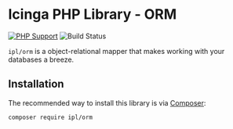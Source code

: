 # Icinga PHP Library - ORM

[![PHP Support](https://img.shields.io/badge/php-%3E%3D%205.6-777BB4?logo=PHP)](https://php.net/)
![Build Status](https://github.com/Icinga/ipl-orm/workflows/PHP%20Tests/badge.svg?branch=master)

`ipl/orm` is a object-relational mapper that makes working with your databases a breeze.

## Installation

The recommended way to install this library is via [Composer](https://getcomposer.org):

```
composer require ipl/orm
```
